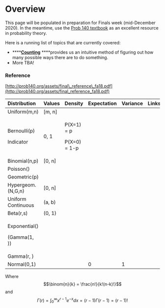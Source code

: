 # Overview

This page will be populated in preparation for Finals week \(mid-December 2020\). In the meantime, use the  [Prob 140 textbook](http://prob140.org/textbook/content/README.html) as an excellent resource in probability theory.



Here is a running list of topics that are currently covered:

* \*\*\*\*[**Counting**](counting.md) ****provides us an intuitive method of figuring out how many possible ways there are to do something.
* More TBA!

### Reference

[http://prob140.org/assets/final\_reference\_fa18.pdf](http://prob140.org/assets/final_reference_fa18.pdf)

<table>
  <thead>
    <tr>
      <th style="text-align:left">Distribution</th>
      <th style="text-align:left">Values</th>
      <th style="text-align:left">Density</th>
      <th style="text-align:left">Expectation</th>
      <th style="text-align:left">Variance</th>
      <th style="text-align:left">Links</th>
    </tr>
  </thead>
  <tbody>
    <tr>
      <td style="text-align:left">Uniform(m,n)</td>
      <td style="text-align:left">[m, n]</td>
      <td style="text-align:left"></td>
      <td style="text-align:left"></td>
      <td style="text-align:left"></td>
      <td style="text-align:left"></td>
    </tr>
    <tr>
      <td style="text-align:left">
        <p>Bernoulli(p)</p>
        <p>Indicator</p>
      </td>
      <td style="text-align:left">0, 1</td>
      <td style="text-align:left">
        <p>P(X=1) = p</p>
        <p>P(X=0) = 1-p</p>
      </td>
      <td style="text-align:left"></td>
      <td style="text-align:left"></td>
      <td style="text-align:left"></td>
    </tr>
    <tr>
      <td style="text-align:left">Binomial(n,p)</td>
      <td style="text-align:left">[0, n]</td>
      <td style="text-align:left"></td>
      <td style="text-align:left"></td>
      <td style="text-align:left"></td>
      <td style="text-align:left"></td>
    </tr>
    <tr>
      <td style="text-align:left">Poisson()</td>
      <td style="text-align:left"></td>
      <td style="text-align:left"></td>
      <td style="text-align:left"></td>
      <td style="text-align:left"></td>
      <td style="text-align:left"></td>
    </tr>
    <tr>
      <td style="text-align:left">Geometric(p)</td>
      <td style="text-align:left"></td>
      <td style="text-align:left"></td>
      <td style="text-align:left"></td>
      <td style="text-align:left"></td>
      <td style="text-align:left"></td>
    </tr>
    <tr>
      <td style="text-align:left">Hypergeom.(N,G,n)</td>
      <td style="text-align:left">[0, n]</td>
      <td style="text-align:left"></td>
      <td style="text-align:left"></td>
      <td style="text-align:left"></td>
      <td style="text-align:left"></td>
    </tr>
    <tr>
      <td style="text-align:left">Uniform Continuous</td>
      <td style="text-align:left">(a, b)</td>
      <td style="text-align:left"></td>
      <td style="text-align:left"></td>
      <td style="text-align:left"></td>
      <td style="text-align:left"></td>
    </tr>
    <tr>
      <td style="text-align:left">Beta(r,s)</td>
      <td style="text-align:left">(0, 1)</td>
      <td style="text-align:left"></td>
      <td style="text-align:left"></td>
      <td style="text-align:left"></td>
      <td style="text-align:left"></td>
    </tr>
    <tr>
      <td style="text-align:left">
        <p>Exponential()</p>
        <p>(Gamma(1, ))</p>
      </td>
      <td style="text-align:left"></td>
      <td style="text-align:left"></td>
      <td style="text-align:left"></td>
      <td style="text-align:left"></td>
      <td style="text-align:left"></td>
    </tr>
    <tr>
      <td style="text-align:left">Gamma(r, )</td>
      <td style="text-align:left"></td>
      <td style="text-align:left"></td>
      <td style="text-align:left"></td>
      <td style="text-align:left"></td>
      <td style="text-align:left"></td>
    </tr>
    <tr>
      <td style="text-align:left">Normal(0,1)</td>
      <td style="text-align:left"></td>
      <td style="text-align:left"></td>
      <td style="text-align:left">0</td>
      <td style="text-align:left">1</td>
      <td style="text-align:left"></td>
    </tr>
  </tbody>
</table>

Where $$\binom{n}{k} = \frac{n!}{k!(n-k)!}$$and $$\Gamma(r) = \int_0^\infty x^{r-1}e^{-x}dx = (r-1)\Gamma(r-1) = (r-1)!$$

